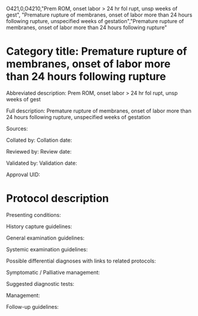 O421,0,O4210,"Prem ROM, onset labor > 24 hr fol rupt, unsp weeks of gest", "Premature rupture of membranes, onset of labor more than 24 hours following rupture, unspecified weeks of gestation","Premature rupture of membranes, onset of labor more than 24 hours following rupture"
# Category title: Premature rupture of membranes, onset of labor more than 24 hours following rupture

Abbreviated description: Prem ROM, onset labor > 24 hr fol rupt, unsp weeks of gest

Full description: Premature rupture of membranes, onset of labor more than 24 hours following rupture, unspecified weeks of gestation

Sources:

Collated by:
Collation date:

Reviewed by:
Review date:

Validated by:
Validation date:

Approval UID:

# Protocol description

Presenting conditions:

History capture guidelines:

General examination guidelines:

Systemic examination guidelines:

Possible differential diagnoses with links to related protocols:

Symptomatic / Palliative management:

Suggested diagnostic tests:

Management:

Follow-up guidelines:
